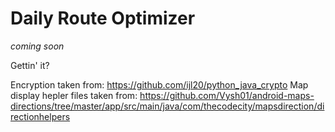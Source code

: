 # Daily Route Optimizer
*coming soon*



Gettin' it?




Encryption taken from: https://github.com/ijl20/python_java_crypto
Map display hepler files taken from: https://github.com/Vysh01/android-maps-directions/tree/master/app/src/main/java/com/thecodecity/mapsdirection/directionhelpers
